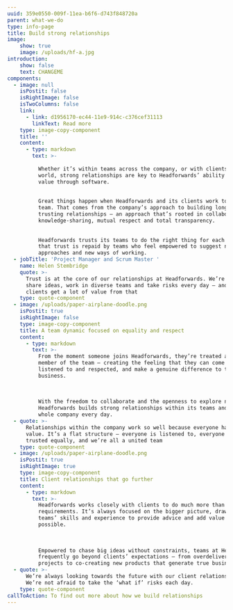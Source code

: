 ```yaml
---
uuid: 359e0550-009f-11ea-b6f6-d743f848720a
parent: what-we-do
type: info-page
title: Build strong relationships
image:
    show: true
    image: /uploads/hf-a.jpg
introduction:
    show: false
    text: CHANGEME
components:
  - image: null
    isPostit: false
    isRightImage: false
    isTwoColumns: false
    link:
      - link: d1956170-ec44-11e9-914c-c376cef31113
        linkText: Read more
    type: image-copy-component
    title: ''
    content:
      - type: markdown
        text: >-
    
          Whether it’s within teams across the company, or with clients across the
          world, strong relationships are key to Headforwards’ ability to create
          value through software.
    
    
          Great things happen when Headforwards and its clients work together as one
          team. That comes from the company’s approach to building long-lasting,
          trusting relationships – an approach that’s rooted in collaboration,
          knowledge-sharing, mutual respect and total transparency. 
    
    
          Headforwards trusts its teams to do the right thing for each client, and
          that trust is repaid by teams who feel empowered to suggest new ideas, new
          approaches and new ways of working.
  - jobTitle: 'Project Manager and Scrum Master '
    name: Helen Stembridge
    quote: >-
      Trust is at the core of our relationships at Headforwards. We’re free to
      share ideas, work in diverse teams and take risks every day – and our
      clients get a lot of value from that
    type: quote-component
  - image: /uploads/paper-airplane-doodle.png
    isPostit: true
    isRightImage: false
    type: image-copy-component
    title: A team dynamic focused on equality and respect
    content:
      - type: markdown
        text: >-
          From the moment someone joins Headforwards, they’re treated as a valued
          member of the team – creating the feeling that they can come to work, be
          listened to and respected, and make a genuine difference to the client’s
          business.
    
    
    
          With the freedom to collaborate and the openness to explore new ideas,
          Headforwards builds strong relationships within its teams and across the
          whole company every day.
  - quote: >-
      Relationships within the company work so well because everyone has equal
      value. It’s a flat structure – everyone is listened to, everyone is
      trusted equally, and we’re all a united team
    type: quote-component
  - image: /uploads/paper-airplane-doodle.png
    isPostit: true
    isRightImage: true
    type: image-copy-component
    title: Client relationships that go further
    content:
      - type: markdown
        text: >-
          Headforwards works closely with clients to do much more than deliver to
          requirements. It’s always focused on the bigger picture, drawing on its
          teams’ skills and experience to provide advice and add value wherever
          possible.
    
    
    
          Empowered to chase big ideas without constraints, teams at Headforwards
          frequently go beyond clients’ expectations – from overdelivering on
          projects to co-creating new products that generate true business value.
  - quote: >-
      We’re always looking towards the future with our client relationships.
      We’re not afraid to take the ‘what if’ risks each day. 
    type: quote-component
callToAction: To find out more about how we build relationships
---
```


